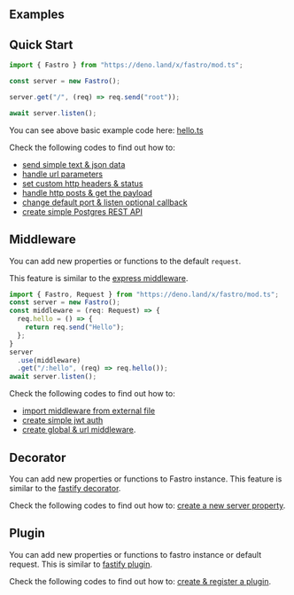 ## Examples

## Quick Start

```ts
import { Fastro } from "https://deno.land/x/fastro/mod.ts";

const server = new Fastro();

server.get("/", (req) => req.send("root"));

await server.listen();

```

You can see above basic example code here: [hello.ts](https://github.com/fastrojs/fastro-server/blob/master/examples/hello.ts)

Check the following codes to find out how to:
- [send simple text & json data](https://github.com/fastrojs/fastro-server/blob/master/examples/main.ts#L5)
- [handle url parameters](https://github.com/fastrojs/fastro-server/blob/master/examples/main.ts#L20)
- [set custom http headers & status](https://github.com/fastrojs/fastro-server/blob/master/examples/main.ts#L9)
- [handle http posts & get the payload](https://github.com/fastrojs/fastro-server/blob/master/examples/main.ts#L28)
- [change default port & listen optional callback](https://github.com/fastrojs/fastro-server/blob/master/examples/main.ts#L34)
- [create simple Postgres REST API](https://github.com/fastrojs/fastro-server/blob/master/examples/crud_postgres.ts)

## Middleware
You can add new properties or functions to the default `request`.

This feature is similar to the [express middleware](https://expressjs.com/en/guide/writing-middleware.html).


```ts
import { Fastro, Request } from "https://deno.land/x/fastro/mod.ts";
const server = new Fastro();
const middleware = (req: Request) => {
  req.hello = () => {
    return req.send("Hello");
  };
}
server
  .use(middleware)
  .get("/:hello", (req) => req.hello());
await server.listen();

```

Check the following codes to find out how to:
- [import middleware from external file](https://github.com/fastrojs/fastro-server/blob/master/examples/use_middleware.ts)
- [create simple jwt auth](https://github.com/fastrojs/fastro-server/blob/master/examples/simple_jwt_auth.ts)
- [create global & url middleware](https://github.com/fastrojs/fastro-server/blob/master/examples/middleware.ts).

## Decorator
You can add new properties or functions to Fastro instance. This feature is similar to the [fastify decorator](https://www.fastify.io/docs/latest/Decorators/).

Check the following codes to find out how to: [create a new server property](https://github.com/fastrojs/fastro-server/blob/master/examples/decorate.ts).

## Plugin
You can add new properties or functions to fastro instance or default request. This is similar to [fastify plugin](https://www.fastify.io/docs/latest/Plugins/). 

Check the following codes to find out how to: [create & register a plugin](https://github.com/fastrojs/fastro-server/blob/master/examples/plugin.ts).